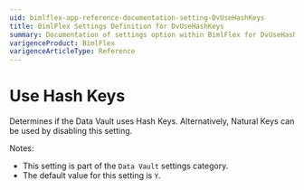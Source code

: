 ```yaml
---
uid: bimlflex-app-reference-documentation-setting-DvUseHashKeys
title: BimlFlex Settings Definition for DvUseHashKeys
summary: Documentation of settings option within BimlFlex for DvUseHashKeys
varigenceProduct: BimlFlex
varigenceArticleType: Reference
---
```


# Use Hash Keys

Determines if the Data Vault uses Hash Keys. Alternatively, Natural Keys can be used by disabling this setting.

Notes:

* This setting is part of the `Data Vault` settings category.
* The default value for this setting is `Y`.
